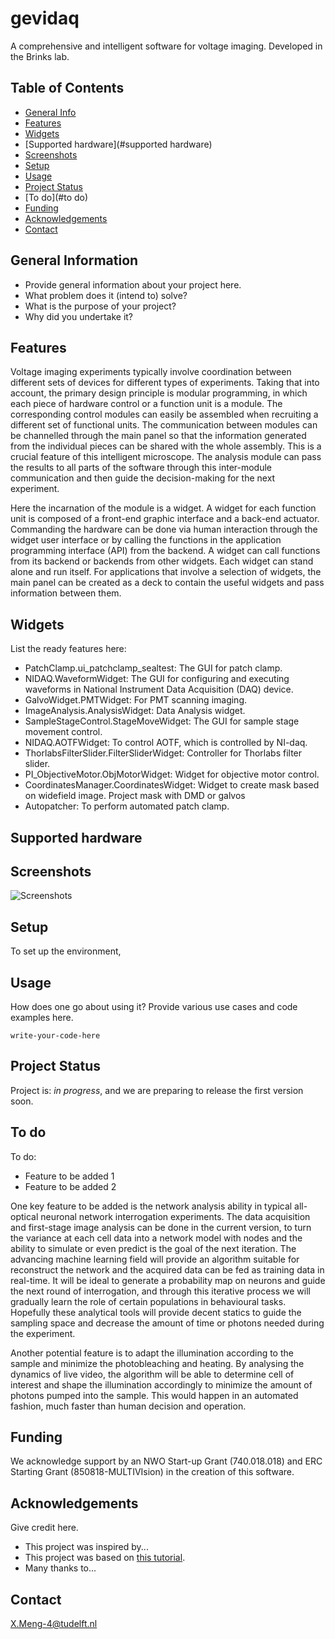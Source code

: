 # gevidaq
A comprehensive and intelligent software for voltage imaging. Developed in the Brinks lab.

## Table of Contents
* [General Info](#general-information)
* [Features](#features)
* [Widgets](#widgets)
* [Supported hardware](#supported hardware)
* [Screenshots](#screenshots)
* [Setup](#setup)
* [Usage](#usage)
* [Project Status](#project-status)
* [To do](#to do)
* [Funding](#funding)
* [Acknowledgements](#acknowledgements)
* [Contact](#contact)


## General Information
- Provide general information about your project here.
- What problem does it (intend to) solve?
- What is the purpose of your project?
- Why did you undertake it?


## Features
Voltage imaging experiments typically involve coordination between different sets of devices for different types of experiments. Taking that into account, the primary design principle is modular programming, in which each piece of hardware control or a function unit is a module. The corresponding control modules can easily be assembled when recruiting a different set of functional units. The communication between modules can be channelled through the main panel so that the information generated from the individual pieces can be shared with the whole assembly. This is a crucial feature of this intelligent microscope. The analysis module can pass the results to all parts of the software through this inter-module communication and then guide the decision-making for the next experiment.

Here the incarnation of the module is a widget. A widget for each function unit is composed of a front-end graphic interface and a back-end actuator. Commanding the hardware can be done via human interaction through the widget user interface or by calling the functions in the application programming interface (API) from the backend. A widget can call functions from its backend or backends from other widgets. Each widget can stand alone and run itself. For applications that involve a selection of widgets, the main panel can be created as a deck to contain the useful widgets and pass information between them.

## Widgets
List the ready features here:
- PatchClamp.ui_patchclamp_sealtest: The GUI for patch clamp.
- NIDAQ.WaveformWidget: The GUI for configuring and executing waveforms in National Instrument Data Acquisition (DAQ) device.
- GalvoWidget.PMTWidget: For PMT scanning imaging.
- ImageAnalysis.AnalysisWidget: Data Analysis widget.
- SampleStageControl.StageMoveWidget: The GUI for sample stage movement control.
- NIDAQ.AOTFWidget: To control AOTF, which is controlled by NI-daq.
- ThorlabsFilterSlider.FilterSliderWidget: Controller for Thorlabs filter slider.
- PI_ObjectiveMotor.ObjMotorWidget: Widget for objective motor control.
- CoordinatesManager.CoordinatesWidget: Widget to create mask based on widefield image. Project mask with DMD or galvos
- Autopatcher: To perform automated patch clamp.

## Supported hardware


## Screenshots
![Screenshots](./Icons/TheMainGUI.PNG)

## Setup
To set up the environment, 


## Usage
How does one go about using it?
Provide various use cases and code examples here.

`write-your-code-here`


## Project Status
Project is: _in progress_, and we are preparing to release the first version soon.


## To do
To do:
- Feature to be added 1
- Feature to be added 2

One key feature to be added is the network analysis ability in typical all-optical neuronal network interrogation experiments. The data acquisition and first-stage image analysis can be done in the current version, to turn the variance at each cell data into a network model with nodes and the ability to simulate or even predict is the goal of the next iteration. The advancing machine learning field will provide an algorithm suitable for reconstruct the network and the acquired data can be fed as training data in real-time. It will be ideal to generate a probability map on neurons and guide the next round of interrogation, and through this iterative process we will gradually learn the role of certain populations in behavioural tasks. Hopefully these analytical tools will provide decent statics to guide the sampling space and decrease the amount of time or photons needed during the experiment.

Another potential feature is to adapt the illumination according to the sample and minimize the photobleaching and heating. By analysing the dynamics of live video, the algorithm will be able to determine cell of interest and shape the illumination accordingly to minimize the amount of photons pumped into the sample. This would happen in an automated fashion, much faster than human decision and operation. 


## Funding
We acknowledge support by an NWO Start-up Grant (740.018.018) and ERC Starting Grant (850818-MULTIVIsion) in the creation of this software.

## Acknowledgements
Give credit here.
- This project was inspired by...
- This project was based on [this tutorial](https://www.example.com).
- Many thanks to...


## Contact
X.Meng-4@tudelft.nl
